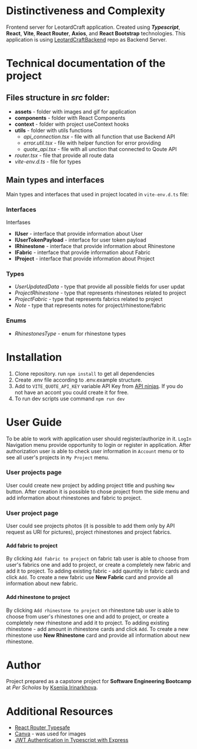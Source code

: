 # Distinctiveness and Complexity
Frontend server for LeotardCraft application. Created using ***Typescript***, **React**, **Vite**, **React Router**, **Axios**, and **React Bootstrap** technologies.
This application is using [LeotardCraftBackend](https://github.com/kseniiaIrinarkhova/LeotardCraftBackend) repo as Backend Server.

# Technical documentation of the project
## Files structure in *src* folder:
- **assets** - folder with images and gif for application
- **components** - folder with React Components
- **context** - folder with project useContext hooks
- **utils** - folder with utils functions
    - *api_connection.tsx* - file with all function that use Backend API
    - *error.util.tsx* - file with helper function for error providing
    - *quote_api.tsx* - file with all unction that connected to Qoute API
- *router.tsx* - file that provide all route data
- *vite-env.d.ts* - file for types

## Main types and interfaces
Main types and interfaces that used in project located in `vite-env.d.ts` file:
### Interfaces
Interfases 
- **IUser** - interface that provide information about User 
- **IUserTokenPayload** - interface for user token payload
- **IRhinestone** - interface that provide information about Rhinestone
- **IFabric** - interface that provide information about Fabric
- **IProject** - interface that provide information about Project

### Types
 - *UserUpdatedData* - type that provide all possible fields for user updat
 - *ProjectRhinestone* - type that represents rhinestones related to project
 - *ProjectFabric* - type that represents fabrics related to project
 - *Note* - type that represents notes for project/rhinestone/fabric

### Enums
- *RhinestonesType* - enum for rhinestone types

# Installation
1. Clone repository. run `npm install` to get all dependencies
2. Create .env file according to .env.example structure.
4. Add to `VITE_QUOTE_API_KEY` variable API Key from [API ninjas](https://api-ninjas.com/). If you do not have an accont you could create it for free.
3. To run dev scripts use command `npm run dev`

# User Guide
To be able to work with application user should register/authorize in it. `LogIn` Navigation menu provide opportunity to login or register in application.
After authorization user is able to check user information in `Account` menu or to see all user's projects in `My Project` menu. 
### User projects page
User could create new project by adding project title and pushing `New` button. After creation it is possible to chose project from the side menu and add information about rhinestones and fabric to project.
### User project page
User could see projects photos (it is possible to add them only by API request as URI for pictures), project rhinestones and project fabrics.
#### Add fabric to project
By clicking `Add fabric to project` on fabric tab user is able to choose from user's fabrics one and add to project, or create a completely new fabric and add it to project.
To adding existing fabric - add qauntity in fabric cards and click `Add`. To create a new fabric use **New Fabric** card and provide all information about new fabric.
#### Add rhinestone to project
By clicking `Add rhinestone to project` on rhinestone tab user is able to choose from user's rhinestones one and add to project, or create a completely new rhinestone and add it to project.
To adding existing rhinestone - add amount in rhinestone cards and click `Add`. To create a new rhinestone use **New Rhinestone** card and provide all information about new rhinestone.

# Author
Project prepared as a capstone project for **Software Engineering Bootcamp** at *Per Scholas* by [Kseniia Irinarkhova](https://www.linkedin.com/in/kseniia-irinarkhova/).

# Additional Resources

- [React Router Typesafe](https://github.com/fredericoo/react-router-typesafe)
- [Canva](https://www.canva.com/) - was used for images
- [JWT Authentication in Typescript with Express](https://dev.to/juliecherner/authentication-with-jwt-tokens-in-typescript-with-express-3gb1)
